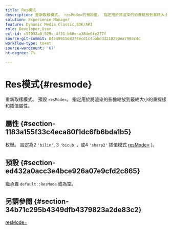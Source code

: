 ```yaml
---
title: Res模式
description: 重新取樣模式。 resMode=的預設值。 指定用於將渲染的影像縮放到最終大小的重採樣和插值屬性。
solution: Experience Manager
feature: Dynamic Media Classic,SDK/API
role: Developer,User
exl-id: c57932a0-529c-4f31-b60e-a38de6fe277f
source-git-commit: 8454991568374ecd1c4babdd3210250ea7988c4c
workflow-type: tm+mt
source-wordcount: '67'
ht-degree: 7%

---
```


# Res模式{#resmode}

重新取樣模式。 預設 `resMode=`。 指定用於將渲染的影像縮放到最終大小的重採樣和插值屬性。

## 屬性 {#section-1183a155f33c4eca80f1dc6fb6bda1b5}

枚舉。 設定為2 `'bilin'`, 3 `'bicub'`，或4 `'sharp2'` 插值模式 [resMode=](/help/aem-is-ir-api/ir-api/http-protocol/image-rendering-api-ref/c-ir-http-protocol-ref/c-ir-http-protocol-command-reference/r-ir-http-resmode.md) )。

## 預設 {#section-ed432a0acc3e4bce926a07e9cfd2c865}

繼承自 `default::ResMode` 或為空。

## 另請參閱 {#section-34b71c295b4349dfb4379823a2de83c2}

[resMode=](../../../../../ir-api/http-protocol/image-rendering-api-ref/c-ir-http-protocol-ref/c-ir-http-protocol-command-reference/r-ir-http-resmode.md#reference-851a5b636f8948cfb11456c9b7dab0d3)
